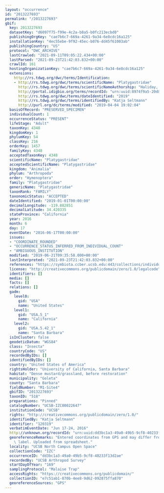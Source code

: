 ```yaml
---
layout: "occurrence"
id: "2013227693"
permalink: "/2013227693"
gbif:
  key: 2013227693
  datasetKey: "d6097f75-f99e-4c2a-b8a5-b0fc213ecbd0"
  publishingOrgKey: "cae7b6c7-669a-4261-9a34-6e8cdc16a125"
  installationKey: "4ec55ebe-9f92-45ec-b076-dd45f61003ab"
  publishingCountry: "US"
  protocol: "DWC_ARCHIVE"
  lastCrawled: "2021-09-11T09:05:22.434+00:00"
  lastParsed: "2021-09-23T21:42:03.832+00:00"
  crawlId: 161
  hostingOrganizationKey: "cae7b6c7-669a-4261-9a34-6e8cdc16a125"
  extensions:
    http://rs.tdwg.org/dwc/terms/Identification:
    - http://rs.tdwg.org/dwc/terms/scientificName: "Platygastridae"
      http://rs.tdwg.org/dwc/terms/scientificNameAuthorship: "Haliday, 1833"
      http://portal.idigbio.org/terms/recordId: "urn:uuid:8974f9a5-20d8-4215-967f-3943d253ef59"
      http://rs.tdwg.org/dwc/terms/dateIdentified: "2019"
      http://rs.tdwg.org/dwc/terms/identifiedBy: "Katja Seltmann"
      http://purl.org/dc/terms/modified: "2019-04-04 19:02:04"
  basisOfRecord: "PRESERVED_SPECIMEN"
  individualCount: 1
  occurrenceStatus: "PRESENT"
  lifeStage: "Adult"
  taxonKey: 4348
  kingdomKey: 1
  phylumKey: 54
  classKey: 216
  orderKey: 1457
  familyKey: 4348
  acceptedTaxonKey: 4348
  scientificName: "Platygastridae"
  acceptedScientificName: "Platygastridae"
  kingdom: "Animalia"
  phylum: "Arthropoda"
  order: "Hymenoptera"
  family: "Platygastridae"
  genericName: "Platygastridae"
  taxonRank: "FAMILY"
  taxonomicStatus: "ACCEPTED"
  dateIdentified: "2019-01-01T00:00:00"
  decimalLongitude: -119.882851
  decimalLatitude: 34.420335
  stateProvince: "California"
  year: 2016
  month: 6
  day: 17
  eventDate: "2016-06-17T00:00:00"
  issues:
  - "COORDINATE_ROUNDED"
  - "OCCURRENCE_STATUS_INFERRED_FROM_INDIVIDUAL_COUNT"
  - "AMBIGUOUS_INSTITUTION"
  modified: "2019-06-21T09:35:58.000+00:00"
  lastInterpreted: "2021-09-23T21:42:03.832+00:00"
  references: "https://symbiota.ccber.ucsb.edu:443/collections/individual/index.php?occid=120319"
  license: "http://creativecommons.org/publicdomain/zero/1.0/legalcode"
  identifiers: []
  media: []
  facts: []
  relations: []
  gadm:
    level0:
      gid: "USA"
      name: "United States"
    level1:
      gid: "USA.5_1"
      name: "California"
    level2:
      gid: "USA.5.42_1"
      name: "Santa Barbara"
  isInCluster: false
  geodeticDatum: "WGS84"
  class: "Insecta"
  countryCode: "US"
  recordedByIDs: []
  identifiedByIDs: []
  country: "United States of America"
  rightsHolder: "University of California, Santa Barbara"
  habitat: "Dense mustard/grassland, before restoration"
  municipality: "Goleta"
  county: "Santa Barbara"
  fieldNumber: "M1-Site4"
  gbifID: "2013227693"
  taxonID: "518"
  preparations: "Pinned"
  catalogNumber: "UCSB-IZC00022647"
  institutionCode: "UCSB"
  rights: "http://creativecommons.org/publicdomain/zero/1.0/"
  identifiedBy: "Katja Seltmann"
  identifier: "120319"
  verbatimEventDate: "Jun 17-24, 2016"
  http://unknown.org/recordId: "urn:uuid:dd3bc1a3-49a0-49b5-9cf8-40233f13d2ae"
  georeferenceRemarks: "Entered coordinates from GPS and may differ from what is on\
    \ label. Uploaded from spreadsheet."
  locality: "UCSB North Campus Open Space"
  collectionCode: "IZC"
  occurrenceID: "dd3bc1a3-49a0-49b5-9cf8-40233f13d2ae"
  recordedBy: "UCSB Arthropod Survey"
  startDayOfYear: "169"
  samplingProtocol: "Malaise Trap"
  accessRights: "https://creativecommons.org/publicdomain/"
  collectionID: "e7c51ab1-870b-4ee8-9d62-092875ffa870"
  georeferenceSources: "GPS"
---
```

